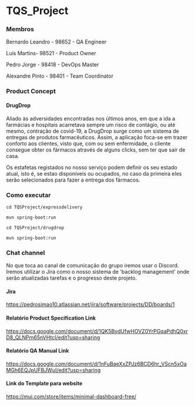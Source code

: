 # TQS_Project

### Membros

Bernardo Leandro - 98652 - QA Engineer

Luís Martins- 98521 - Product Owner

Pedro Jorge - 98418 - DevOps Master

Alexandre Pinto - 98401 - Team Coordinator

### Product Concept

#### DrugDrop

Aliado às adversidades encontradas nos últimos anos, em que a ida a farmácias e hospitais acarretava sempre um risco de contágio, ou até mesmo, contração de covid-19, a DrugDrop surge como um sistema de entregas de produtos farmacêuticos. Assim, a aplicação foca-se em trazer conforto aos clientes, visto que, com ou sem enfermidade, o cliente consegue obter os fármacos através de alguns clicks, sem ter que saír de casa.  

Os estafetas registados no nosso serviço podem definir os seu estado atual, isto é, se estao disponíveis ou ocupados, no caso da primeira eles serão selecionados para fazer a entrega dos fármacos.


### Como executar

    cd TQSProject/expressdelivery

    mvn spring-boot:run
    
    cd TQSProject/drugdrop
    
    mvn spring-boot:run

### Chat channel

No que toca ao canal de comunicação do grupo iremos usar o Discord. 
Iremos utilizar o Jira como o nosso sistema de 'backlog management' onde serão atualizadas tarefas e o progresso deste projeto.

#### Jira
https://pedrosimao10.atlassian.net/jira/software/projects/DD/boards/1

#### Relatório Product Specification Link

https://docs.google.com/document/d/1QK5BydUfwHOVZ0YrPGqaPdhQ0xrD8_QLNPm65nVHtcI/edit?usp=sharing

#### Relatório QA Manual Link

https://docs.google.com/document/d/1nFuBaeXxZPJz6BCD6hr_VScn5xOaMGh6EQJpUFBJWuI/edit?usp=sharing

#### Link do Template para website

https://mui.com/store/items/minimal-dashboard-free/
